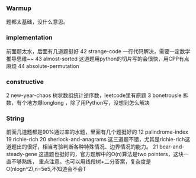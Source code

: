 ### Warmup
题都太基础，没什么意思。
### implementation
前面题太水，后面有几道题挺好
42 strange-code 一行代码解决，需要一定数学推导思维~~
43 almost-sorted 这道题用python的切片写的会很快，用CPP有点麻烦
44 absolute-permutation
### constructive
2 new-year-chaos 树状数组统计逆序数，leetcode里有原题
3 bonetrousle 拆数，有个地方爆longlong ，除了用Python写，没想到怎么解决
### String
前面几道题都是90%通过率的水题，里面有几个题挺好的
12 palindrome-index
19 richie-rich
20 sherlock-and-anagrams
这三道题不错，尤其是richie-rich这道题出的很好，相当考验判断各种特殊情况、边界情况的能力。
21 bear-and-steady-gene 这道题也挺好的，官方题解中的O(n)算法是two pointers，这块一直不够熟练， 重点注意。也可以用线段树+二分答案，复杂度是O(nlogn^2),n=5e5,不知道会不会T
